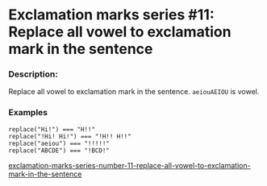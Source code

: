 # Exclamation marks series #11: Replace all vowel to exclamation mark in the sentence

### Description:

 Replace all vowel to exclamation mark in the sentence. `aeiouAEIOU` is vowel.

### Examples

```
replace("Hi!") === "H!!"
replace("!Hi! Hi!") === "!H!! H!!"
replace("aeiou") === "!!!!!"
replace("ABCDE") === "!BCD!"
```


[exclamation-marks-series-number-11-replace-all-vowel-to-exclamation-mark-in-the-sentence](https://www.codewars.com/kata/57fb09ef2b5314a8a90001ed)